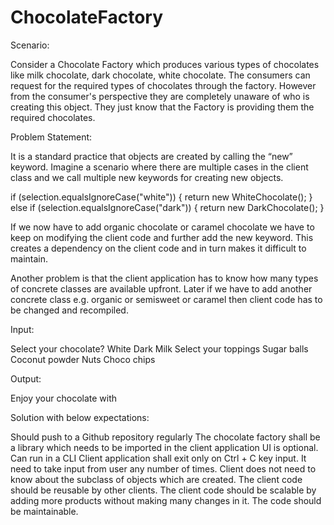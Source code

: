 # ChocolateFactory
Scenario:

Consider a Chocolate Factory which produces various types of chocolates like milk chocolate, dark chocolate, white chocolate. The consumers can request for the required types of chocolates through the factory. However from the consumer's perspective they are completely unaware of who is creating this object. They just know that the Factory is providing them the required chocolates.

Problem Statement:

It is a standard practice that objects are created by calling the “new” keyword. Imagine a scenario where there are multiple cases in the client class and we call multiple new keywords for creating new objects.

if (selection.equalsIgnoreCase("white")) {
   return new WhiteChocolate();
  } else if (selection.equalsIgnoreCase("dark")) {
   return new DarkChocolate();
  }

If we now have to add organic chocolate or caramel chocolate we have to keep on modifying the client code and further add the new keyword. This creates a dependency on the client code and in turn makes it difficult to maintain.

Another problem is that the client application has to know how many types of concrete classes are available upfront. Later if we have to add another concrete class e.g. organic or semisweet or caramel then client code has to be changed and recompiled.

Input:

Select your chocolate?
White
Dark
Milk
Select your toppings
Sugar balls
Coconut powder
Nuts
Choco chips

Output:

Enjoy your <type> chocolate with <topping> 


Solution with below expectations:

Should push to a Github repository regularly
The chocolate factory shall be a library which needs to be imported in the client application
UI is optional. Can run in a CLI
Client application shall exit only on Ctrl + C key input. It need to take input from user any number of times.
Client does not need to know about the subclass of objects which are created.
The client code should be reusable by other clients.
The client code should be scalable by adding more products without making many changes in it.
The code should be maintainable.
